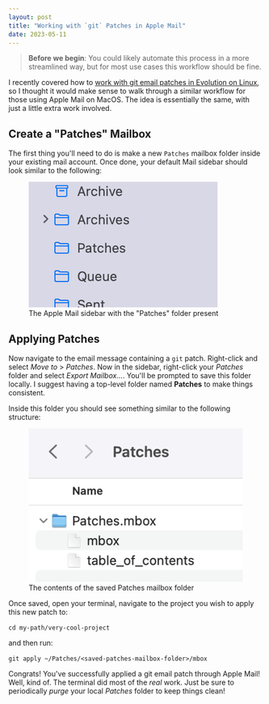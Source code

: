 ```yaml
---
layout: post
title: "Working with `git` Patches in Apple Mail"
date: 2023-05-11
---
```



> **Before we begin**: You could likely automate this process in a more streamlined way, but for most use cases this workflow should be fine.

I recently covered how to [work with git email patches in Evolution on Linux](/git-patches), so I thought it would make sense to walk through a similar workflow for those using Apple Mail on MacOS. The idea is essentially the same, with just a little extra work involved.

## Create a "Patches" Mailbox

The first thing you'll need to do is make a new `Patches` mailbox folder inside your existing mail account. Once done, your default Mail sidebar should look similar to the following:

<figure>
	<img src="/public/images/apple-mail-1.png" alt="The Apple Mail sidebar with the Patches folder present">
	<figcaption>The Apple Mail sidebar with the "Patches" folder present</figcaption>
</figure>

## Applying Patches

Now navigate to the email message containing a `git` patch. Right-click and select *Move to* > *Patches*. Now in the sidebar, right-click your *Patches* folder and select *Export Mailbox...*. You'll be prompted to save this folder locally. I suggest having a top-level folder named **Patches** to make things consistent.

Inside this folder you should see something similar to the following structure:

<figure>
	<img src="/public/images/apple-mail-2.png" alt="The contents of the saved Patches mailbox folder">
	<figcaption>The contents of the saved Patches mailbox folder</figcaption>
</figure>

Once saved, open your terminal, navigate to the project you wish to apply this new patch to:


    cd my-path/very-cool-project


and then run:


    git apply ~/Patches/<saved-patches-mailbox-folder>/mbox


Congrats! You've successfully applied a git email patch through Apple Mail! Well, kind of. The terminal did most of the *real* work. Just be sure to periodically *purge* your local *Patches* folder to keep things clean!

